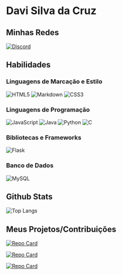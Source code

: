# Davi Silva da Cruz    

## Minhas Redes
[![Discord](https://img.shields.io/badge/Discord-7289DA?style=for-the-badge&logo=discord&logoColor=white)](https://discord.com/channels/@alcerola/)

## Habilidades
### Linguagens de Marcação e Estilo
![HTML5](https://img.shields.io/badge/HTML5-E34F26?style=for-the-badge&logo=html5&logoColor=white)
![Markdown](https://img.shields.io/badge/Markdown-000?style=for-the-badge&logo=markdown)
![CSS3](https://img.shields.io/badge/CSS3-1572B6?style=for-the-badge&logo=css3&logoColor=white)
### Linguagens de Programação
![JavaScript](https://img.shields.io/badge/JavaScript-F7DF1E?style=for-the-badge&logo=javascript&logoColor=black)
![Java](https://img.shields.io/badge/java-%23ED8B00.svg?style=for-the-badge&logo=openjdk&logoColor=white)
![Python](https://img.shields.io/badge/python-3670A0?style=for-the-badge&logo=python&logoColor=ffdd54)
![C](https://img.shields.io/badge/C-00599C?style=for-the-badge&logo=c&logoColor=white)
### Bibliotecas e Frameworks
![Flask](https://img.shields.io/badge/flask-%23000.svg?style=for-the-badge&logo=flask&logoColor=white)
### Banco de Dados
![MySQL](https://img.shields.io/badge/MySQL-00000F?style=for-the-badge&logo=mysql&logoColor=white)
## Github Stats
![Top Langs](https://github-readme-stats-git-masterrstaa-rickstaa.vercel.app/api/top-langs/?username=Davi-SC&layout=compact&bg_color=000&border_color=30A3DC&title_color=E94D5F&text_color=FFF)

## Meus Projetos/Contribuições

[![Repo Card](https://github-readme-stats.vercel.app/api/pin/?username=Davi-SC&repo=DesenvolvimentoWeb&bg_color=000&border_color=30A3DC&show_icons=true&icon_color=30A3DC&title_color=E94D5F&text_color=FFF)](https://github.com/Davi-SC/DesenvolvimentoWeb.git)


[![Repo Card](https://github-readme-stats.vercel.app/api/pin/?username=Davi-SC&repo=estudos-linguagemC&bg_color=000&border_color=30A3DC&show_icons=true&icon_color=30A3DC&title_color=E94D5F&text_color=FFF)](https://github.com/Davi-SC/estudos-linguagemC.git)

[![Repo Card](https://github-readme-stats.vercel.app/api/pin/?username=Davi-SC&repo=estudos-linguagemC&bg_color=000&border_color=30A3DC&show_icons=true&icon_color=30A3DC&title_color=E94D5F&text_color=FFF)](https://github.com/Saviohrq/Jogo-da-Velha.git)
